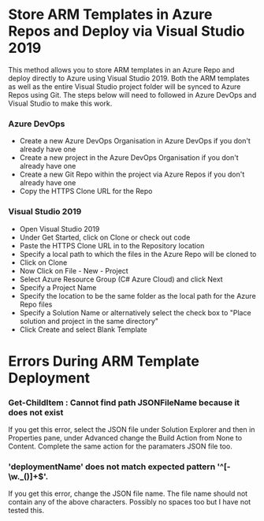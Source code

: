 # Store ARM Templates in Azure Repos and Deploy via Visual Studio 2019

This method allows you to store ARM templates in an Azure Repo and deploy directly to Azure using Visual Studio 2019. Both the ARM templates as well as the entire Visual Studio project folder will be synced to Azure Repos using Git. The steps below will need to followed in Azure DevOps and Visual Studio to make this work.

### Azure DevOps 

- Create a new Azure DevOps Organisation in Azure DevOps if you don't already have one
- Create a new project in the Azure DevOps Organisation if you don't already have one
- Create a new Git Repo within the project via Azure Repos if you don't already have one
- Copy the HTTPS Clone URL for the Repo

### Visual Studio 2019

- Open Visual Studio 2019
- Under Get Started, click on Clone or check out code
- Paste the HTTPS Clone URL in to the Repository location
- Specify a local path to which the files in the Azure Repo will be cloned to
- Click on Clone
- Now Click on File - New - Project
- Select Azure Resource Group (C# Azure Cloud) and click Next
- Specify a Project Name
- Specify the location to be the same folder as the local path for the Azure Repo files
- Specify a Solution Name or alternatively select the check box to "Place solution and project in the same directory"
- Click Create and select Blank Template

# Errors During ARM Template Deployment

### Get-ChildItem : Cannot find path JSONFileName because it does not exist

If you get this error, select the JSON file under Solution Explorer and then in Properties pane, under Advanced change the Build Action from None to Content. Complete the same action for the paramaters JSON file too.

### 'deploymentName' does not match expected pattern '^[-\w\._\(\)]+$'.

If you get this error, change the JSON file name. The file name should not contain any of the above characters. Possibly no spaces too but I have not tested this.
